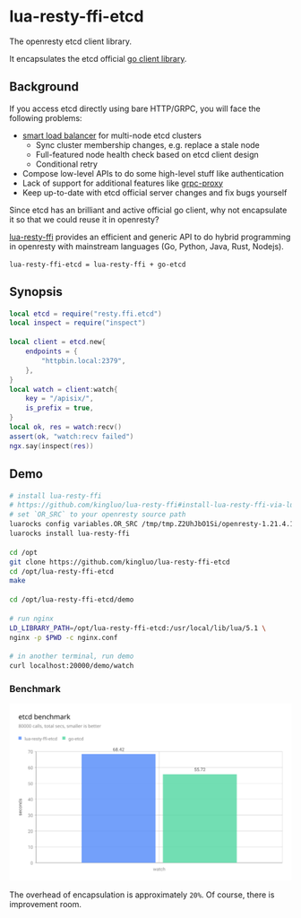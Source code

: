 # lua-resty-ffi-etcd

The openresty etcd client library.

It encapsulates the etcd official [go client library](https://pkg.go.dev/go.etcd.io/etcd/client/v3).

## Background

If you access etcd directly using bare HTTP/GRPC, you will face the following problems:

* [smart load balancer](https://etcd.io/docs/v3.5/learning/design-client/) for multi-node etcd clusters
  * Sync cluster membership changes, e.g. replace a stale node
  * Full-featured node health check based on etcd client design
  * Conditional retry
* Compose low-level APIs to do some high-level stuff like authentication
* Lack of support for additional features like [grpc-proxy](https://etcd.io/docs/v3.5/op-guide/grpc_proxy/#client-endpoint-synchronization-and-name-resolution)
* Keep up-to-date with etcd official server changes and fix bugs yourself

Since etcd has an brilliant and active official go client, why not encapsulate it so that we could reuse it in openresty?

[lua-resty-ffi](https://github.com/kingluo/lua-resty-ffi) provides an efficient and generic API to do hybrid programming
in openresty with mainstream languages (Go, Python, Java, Rust, Nodejs).

`lua-resty-ffi-etcd = lua-resty-ffi + go-etcd`

## Synopsis

```lua
local etcd = require("resty.ffi.etcd")
local inspect = require("inspect")

local client = etcd.new{
    endpoints = {
        "httpbin.local:2379",
    },
}
local watch = client:watch{
    key = "/apisix/",
    is_prefix = true,
}
local ok, res = watch:recv()
assert(ok, "watch:recv failed")
ngx.say(inspect(res))
```

## Demo

```bash
# install lua-resty-ffi
# https://github.com/kingluo/lua-resty-ffi#install-lua-resty-ffi-via-luarocks
# set `OR_SRC` to your openresty source path
luarocks config variables.OR_SRC /tmp/tmp.Z2UhJbO1Si/openresty-1.21.4.1
luarocks install lua-resty-ffi

cd /opt
git clone https://github.com/kingluo/lua-resty-ffi-etcd
cd /opt/lua-resty-ffi-etcd
make

cd /opt/lua-resty-ffi-etcd/demo

# run nginx
LD_LIBRARY_PATH=/opt/lua-resty-ffi-etcd:/usr/local/lib/lua/5.1 \
nginx -p $PWD -c nginx.conf

# in another terminal, run demo
curl localhost:20000/demo/watch
```

### Benchmark

![etcd_benchmark](etcd_benchmark.svg)

The overhead of encapsulation is approximately `20%`. Of course, there is improvement room.

